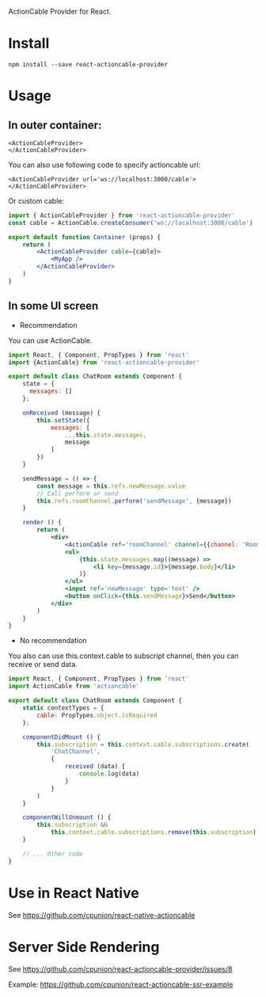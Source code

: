 ActionCable Provider for React.

# Install

```
npm install --save react-actioncable-provider
```

# Usage

## In outer container:

```
<ActionCableProvider>
</ActionCableProvider>
```

You can also use following code to specify actioncable url:

```
<ActionCableProvider url='ws://localhost:3000/cable'>
</ActionCableProvider>
```

Or custom cable:

```jsx
import { ActionCableProvider } from 'react-actioncable-provider'
const cable = ActionCable.createConsumer('ws://localhost:3000/cable')

export default function Container (props) {
    return (
        <ActionCableProvider cable={cable}>
            <MyApp />
        </ActionCableProvider>
    )
}
```

## In some UI screen

* Recommendation

You can use ActionCable.

```jsx
import React, { Component, PropTypes } from 'react'
import {ActionCable} from 'react-actioncable-provider'

export default class ChatRoom extends Component {
    state = {
      messages: []
    };

    onReceived (message) {
        this.setState({
            messages: [
                ...this.state.messages,
                message
            ]
        })
    }

    sendMessage = () => {
        const message = this.refs.newMessage.value
        // Call perform or send
        this.refs.roomChannel.perform('sendMessage', {message})
    }

    render () {
        return (
            <div>
                <ActionCable ref='roomChannel' channel={{channel: 'RoomChannel', room: '3'}} onReceived={this.onReceived} />
                <ul>
                    {this.state.messages.map((message) =>
                        <li key={message.id}>{message.body}</li>
                    )}
                </ul>
                <input ref='newMessage' type='text' />
                <button onClick={this.sendMessage}>Send</button>
            </div>
        )
    }
}
```

* No recommendation

You also can use this.context.cable to subscript channel, then you can receive or send data.

```jsx
import React, { Component, PropTypes } from 'react'
import ActionCable from 'actioncable'

export default class ChatRoom extends Component {
    static contextTypes = {
        cable: PropTypes.object.isRequired
    };

    componentDidMount () {
        this.subscription = this.context.cable.subscriptions.create(
            'ChatChannel',
            {
                received (data) {
                    console.log(data)
                }
            }
        )
    }

    componentWillUnmount () {
        this.subscription &&
            this.context.cable.subscriptions.remove(this.subscription)
    }

    // ... Other code
}
```

# Use in React Native

See https://github.com/cpunion/react-native-actioncable

# Server Side Rendering

See https://github.com/cpunion/react-actioncable-provider/issues/8

Example: https://github.com/cpunion/react-actioncable-ssr-example

